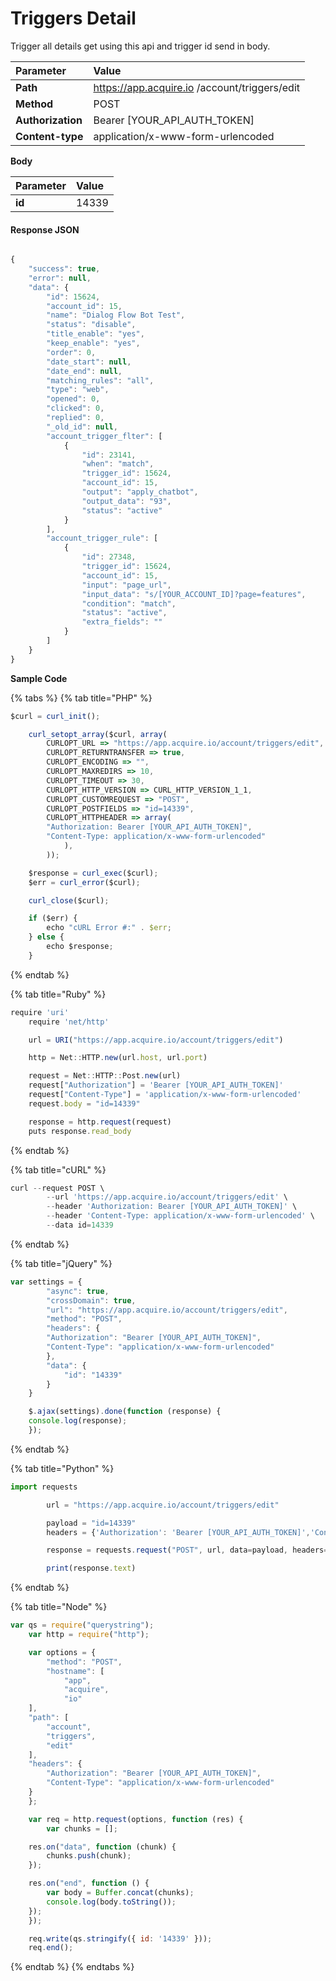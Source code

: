 # Triggers Detail

Trigger all details get using this api and trigger id send in body.

| Parameter | Value |
| :--- | :--- |
| **Path** | https://app.acquire.io /account/triggers/edit |
| **Method** | POST |
| **Authorization** | Bearer \[YOUR\_API\_AUTH\_TOKEN\] |
| **Content-type** | application/x-www-form-urlencoded |

**Body**

| Parameter | Value |
| :--- | :--- |
| **id** | 14339 |

#### **Response JSON**

```javascript

{
    "success": true,
    "error": null,
    "data": {
        "id": 15624,
        "account_id": 15,
        "name": "Dialog Flow Bot Test",
        "status": "disable",
        "title_enable": "yes",
        "keep_enable": "yes",
        "order": 0,
        "date_start": null,
        "date_end": null,
        "matching_rules": "all",
        "type": "web",
        "opened": 0,
        "clicked": 0,
        "replied": 0,
        "_old_id": null,
        "account_trigger_flter": [
            {
                "id": 23141,
                "when": "match",
                "trigger_id": 15624,
                "account_id": 15,
                "output": "apply_chatbot",
                "output_data": "93",
                "status": "active"
            }
        ],
        "account_trigger_rule": [
            {
                "id": 27348,
                "trigger_id": 15624,
                "account_id": 15,
                "input": "page_url",
                "input_data": "s/[YOUR_ACCOUNT_ID]?page=features",
                "condition": "match",
                "status": "active",
                "extra_fields": ""
            }
        ]
    }
}

```

**Sample Code**

{% tabs %}
{% tab title="PHP" %}
```javascript
$curl = curl_init();

	curl_setopt_array($curl, array(
		CURLOPT_URL => "https://app.acquire.io/account/triggers/edit",
		CURLOPT_RETURNTRANSFER => true,
		CURLOPT_ENCODING => "",
		CURLOPT_MAXREDIRS => 10,
		CURLOPT_TIMEOUT => 30,
		CURLOPT_HTTP_VERSION => CURL_HTTP_VERSION_1_1,
		CURLOPT_CUSTOMREQUEST => "POST",
		CURLOPT_POSTFIELDS => "id=14339",
		CURLOPT_HTTPHEADER => array(
		"Authorization: Bearer [YOUR_API_AUTH_TOKEN]",
		"Content-Type: application/x-www-form-urlencoded"
			),
		));

	$response = curl_exec($curl);
	$err = curl_error($curl);

	curl_close($curl);

	if ($err) {
		echo "cURL Error #:" . $err;
	} else {
		echo $response;
	}
```
{% endtab %}

{% tab title="Ruby" %}
```javascript
require 'uri'
	require 'net/http'

	url = URI("https://app.acquire.io/account/triggers/edit")

	http = Net::HTTP.new(url.host, url.port)

	request = Net::HTTP::Post.new(url)
	request["Authorization"] = 'Bearer [YOUR_API_AUTH_TOKEN]'
	request["Content-Type"] = 'application/x-www-form-urlencoded'
	request.body = "id=14339"

	response = http.request(request)
	puts response.read_body
```
{% endtab %}

{% tab title="cURL" %}
```javascript
curl --request POST \
		--url 'https://app.acquire.io/account/triggers/edit' \
		--header 'Authorization: Bearer [YOUR_API_AUTH_TOKEN]' \
		--header 'Content-Type: application/x-www-form-urlencoded' \
		--data id=14339
```
{% endtab %}

{% tab title="jQuery" %}
```javascript
var settings = {
		"async": true,
		"crossDomain": true,
		"url": "https://app.acquire.io/account/triggers/edit",
		"method": "POST",
		"headers": {
		"Authorization": "Bearer [YOUR_API_AUTH_TOKEN]",
		"Content-Type": "application/x-www-form-urlencoded"
		},
		"data": {
			"id": "14339"
		}
	}

	$.ajax(settings).done(function (response) {
	console.log(response);
	});
```
{% endtab %}

{% tab title="Python" %}
```javascript
import requests

		url = "https://app.acquire.io/account/triggers/edit"

		payload = "id=14339"
		headers = {'Authorization': 'Bearer [YOUR_API_AUTH_TOKEN]','Content-Type': 'application/x-www-form-urlencoded'}

		response = requests.request("POST", url, data=payload, headers=headers)

		print(response.text)
```
{% endtab %}

{% tab title="Node" %}
```javascript
var qs = require("querystring");
	var http = require("http");

	var options = {
		"method": "POST",
		"hostname": [
			"app",
			"acquire",
			"io"
	],
	"path": [
		"account",
		"triggers",
		"edit"
	],
	"headers": {
		"Authorization": "Bearer [YOUR_API_AUTH_TOKEN]",
		"Content-Type": "application/x-www-form-urlencoded"
	}
	};

	var req = http.request(options, function (res) {
		var chunks = [];

	res.on("data", function (chunk) {
		chunks.push(chunk);
	});

	res.on("end", function () {
		var body = Buffer.concat(chunks);
		console.log(body.toString());
	});
	});

	req.write(qs.stringify({ id: '14339' }));
	req.end();
```
{% endtab %}
{% endtabs %}

